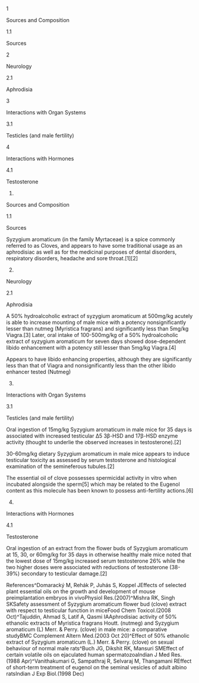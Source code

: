 1

Sources and Composition

1.1

Sources

2

Neurology

2.1

Aphrodisia

3

Interactions with Organ Systems

3.1

Testicles (and male fertility)

4

Interactions with Hormones

4.1

Testosterone

1.

Sources and Composition

1.1

Sources

Syzygium aromaticum (in the family Myrtaceae) is a spice commonly referred to as Cloves, and appears to have some traditional usage as an aphrodisiac as well as for the medicinal purposes of dental disorders, respiratory disorders, headache and sore throat.[1][2]

2.

Neurology

2.1

Aphrodisia

A 50% hydroalcoholic extract of syzygium aromaticum at 500mg/kg acutely is able to increase mounting of male mice with a potency nonsignificantly lesser than nutmeg (Myristica fragrans) and significantly less than 5mg/kg Viagra.[3] Later, oral intake of 100-500mg/kg of a 50% hydroalcoholic extract of syzygium aromaticum for seven days showed dose-dependent libido enhancement with a potency still lesser than 5mg/kg Viagra.[4]


Appears to have libido enhancing properties, although they are significantly less than that of Viagra and nonsignificantly less than the other libido enhancer tested (Nutmeg)


3.

Interactions with Organ Systems

3.1

Testicles (and male fertility)

Oral ingestion of 15mg/kg Syzygium aromaticum in male mice for 35 days is associated with increased testicular Δ5 3β-HSD and 17β-HSD enzyme activity (thought to underlie the observed increases in testosterone).[2]

30-60mg/kg dietary Syzygium aromaticum in male mice appears to induce testicular toxicity as assessed by serum testosterone and histological examination of the semineferous tubules.[2]

The essential oil of clove possesses spermicidal activity in vitro when incubated alongside the sperm[5] which may be related to the Eugenol content as this molecule has been known to possess anti-fertility actions.[6]

4.

Interactions with Hormones

4.1

Testosterone

Oral ingestion of an extract from the flower buds of Syzygium aromaticum at 15, 30, or 60mg/kg for 35 days in otherwise healthy male mice noted that the lowest dose of 15mg/kg increased serum testosterone 26% while the two higher doses were associated with reductions of testosterone (38-39%) secondary to testicular damage.[2]

References^Domaracký M, Rehák P, Juhás S, Koppel JEffects of selected plant essential oils on the growth and development of mouse preimplantation embryos in vivoPhysiol Res.(2007)^Mishra RK, Singh SKSafety assessment of Syzygium aromaticum flower bud (clove) extract with respect to testicular function in miceFood Chem Toxicol.(2008 Oct)^Tajuddin, Ahmad S, Latif A, Qasmi IAAphrodisiac activity of 50% ethanolic extracts of Myristica fragrans Houtt. (nutmeg) and Syzygium aromaticum (L) Merr. & Perry. (clove) in male mice: a comparative studyBMC Complement Altern Med.(2003 Oct 20)^Effect of 50% ethanolic extract of Syzygium aromaticum (L.) Merr. & Perry. (clove) on sexual behaviour of normal male rats^Buch JG, Dikshit RK, Mansuri SMEffect of certain volatile oils on ejaculated human spermatozoaIndian J Med Res.(1988 Apr)^Vanithakumari G, Sampathraj R, Selvaraj M, Thangamani REffect of short-term treatment of eugenol on the seminal vesicles of adult albino ratsIndian J Exp Biol.(1998 Dec)